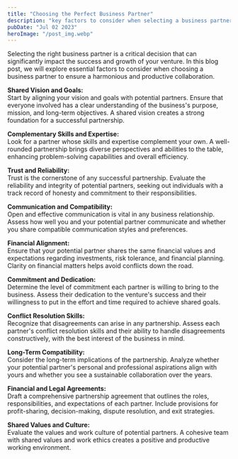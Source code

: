 ```yaml
---
title: "Choosing the Perfect Business Partner"
description: "key factors to consider when selecting a business partner, from shared vision and complementary skills to trust and long-term compatibility, to ensure a successful and harmonious collaboration..."
pubDate: "Jul 02 2023"
heroImage: "/post_img.webp"
---
```

Selecting the right business partner is a critical decision that can significantly impact the success and growth of your venture. In this blog post, we will explore essential factors to consider when choosing a business partner to ensure a harmonious and productive collaboration.

**Shared Vision and Goals:**  
Start by aligning your vision and goals with potential partners. Ensure that everyone involved has a clear understanding of the business's purpose, mission, and long-term objectives. A shared vision creates a strong foundation for a successful partnership.

**Complementary Skills and Expertise:**  
Look for a partner whose skills and expertise complement your own. A well-rounded partnership brings diverse perspectives and abilities to the table, enhancing problem-solving capabilities and overall efficiency.

**Trust and Reliability:**  
Trust is the cornerstone of any successful partnership. Evaluate the reliability and integrity of potential partners, seeking out individuals with a track record of honesty and commitment to their responsibilities.

**Communication and Compatibility:**  
Open and effective communication is vital in any business relationship. Assess how well you and your potential partner communicate and whether you share compatible communication styles and preferences.

**Financial Alignment:**  
Ensure that your potential partner shares the same financial values and expectations regarding investments, risk tolerance, and financial planning. Clarity on financial matters helps avoid conflicts down the road.

**Commitment and Dedication:**  
Determine the level of commitment each partner is willing to bring to the business. Assess their dedication to the venture's success and their willingness to put in the effort and time required to achieve shared goals.

**Conflict Resolution Skills:**  
Recognize that disagreements can arise in any partnership. Assess each partner's conflict resolution skills and their ability to handle disagreements constructively, with the best interest of the business in mind.

**Long-Term Compatibility:**  
Consider the long-term implications of the partnership. Analyze whether your potential partner's personal and professional aspirations align with yours and whether you see a sustainable collaboration over the years.

**Financial and Legal Agreements:**  
Draft a comprehensive partnership agreement that outlines the roles, responsibilities, and expectations of each partner. Include provisions for profit-sharing, decision-making, dispute resolution, and exit strategies.

**Shared Values and Culture:**  
Evaluate the values and work culture of potential partners. A cohesive team with shared values and work ethics creates a positive and productive working environment.